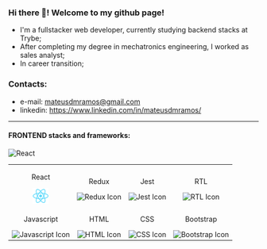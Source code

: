 ### Hi there 👋! Welcome to my github page!

  - I'm a fullstacker web developer, currently studying backend stacks at Trybe;
  - After completing my degree in mechatronics engineering, I worked as sales analyst;
  - In career transition;

### Contacts:

  - e-mail: mateusdmramos@gmail.com
  - linkedin: https://www.linkedin.com/in/mateusdmramos/
  -----
  #### FRONTEND stacks and frameworks:
  ![React](https://img.shields.io/badge/react-%2320232a.svg?style=for-the-badge&logo=react&logoColor=%2361DAFB)
  <table>
    <tbody>
      <tr>
        <td align="center">
          <p>React</p>
          <img src="https://raw.githubusercontent.com/devicons/devicon/master/icons/react/react-original.svg" alt="React Icon" height= 32px/>
        </td>
         <td align="center">
          <p>Redux</p>
          <img src="https://camo.githubusercontent.com/2b6b50702c658cdfcf440cef1eb88c7e0e5a16ce0eb6ab8bc933da7697c12213/68747470733a2f2f63646e2e6a7364656c6976722e6e65742f67682f64657669636f6e732f64657669636f6e2f69636f6e732f72656475782f72656475782d6f726967696e616c2e737667" alt="Redux Icon" height= 32px/>
        </td>
        <td align="center">
          <p>Jest</p>
          <img src="https://camo.githubusercontent.com/fd37a0ed465d6e14411705324a0d21739377f54ab6d0ae146c68fca8777e16c7/68747470733a2f2f63646e2e6a7364656c6976722e6e65742f67682f64657669636f6e732f64657669636f6e2f69636f6e732f6a6573742f6a6573742d706c61696e2e737667" alt="Jest Icon" height= 32px/>
        </td>
        <td align="center">
          <p>RTL</p>
          <img src="https://testing-library.com/img/octopus-128x128.png" alt="RTL Icon" height= 32px/>
        </td>
      </tr>
      <tr>
        <td align="center">
          <p>Javascript</p>
          <img src="https://camo.githubusercontent.com/85fe5c1ea414287d8a9bc8eb336b53dc79a21a3352d9b5e26fc1c31c4aac6e01/68747470733a2f2f75706c6f61642e766563746f726c6f676f2e7a6f6e652f6c6f676f732f6a6176617363726970742f696d616765732f32333965633861342d313633652d343739322d383362362d3366366439363931313735372e737667" alt="Javascript Icon" height= 32px/>
        </td>
        <td align="center">
          <p>HTML</p>
          <img src="https://camo.githubusercontent.com/da7acacadecf91d6dc02efcd2be086bb6d78ddff19a1b7a0ab2755a6fda8b1e9/68747470733a2f2f63646e2e6a7364656c6976722e6e65742f67682f64657669636f6e732f64657669636f6e2f69636f6e732f68746d6c352f68746d6c352d6f726967696e616c2e737667" alt="HTML Icon" height= 32px/>
        </td>
        <td align="center">
          <p>CSS</p>
          <img src="https://camo.githubusercontent.com/2e496d4bfc6f753ddca87b521ce95c88219f77800212ffa6d4401ad368c82170/68747470733a2f2f63646e2e6a7364656c6976722e6e65742f67682f64657669636f6e732f64657669636f6e2f69636f6e732f637373332f637373332d6f726967696e616c2e737667" alt="CSS Icon" height= 32px/>
        </td>
        <td align="center">
          <p>Bootstrap</p>
          <img src="https://camo.githubusercontent.com/039c165168e084e67add7c9e853db66a2f5109ee45397879c5fbc6f297c16c2b/68747470733a2f2f75706c6f61642e766563746f726c6f676f2e7a6f6e652f6c6f676f732f676574626f6f7473747261702f696d616765732f39383766386636632d323633612d343762312d613835642d3835336366636132313564392e737667" alt="Bootstrap Icon" height= 32px/>
        </td>
      </tr>
    </tbody>
  </table>
  

